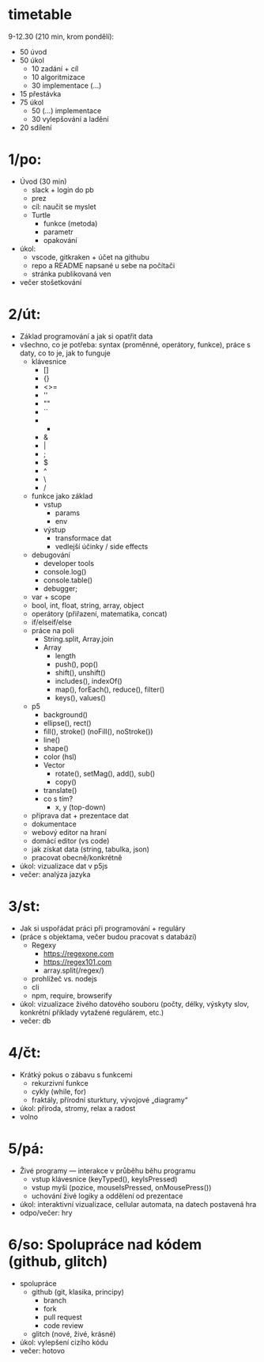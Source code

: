 # timetable

9-12.30 (210 min, krom pondělí):

- 50 úvod
- 50 úkol
	- 10 zadání + cíl
	- 10 algoritmizace
	- 30 implementace (…)
- 15 přestávka
- 75 úkol
	- 50 (…) implementace
	- 30 vylepšování a ladění
- 20 sdílení

# 1/po: 

- Úvod (30 min)
	- slack + login do pb
	- prez
	- cíl: naučit se myslet
	- Turtle
		- funkce (metoda)
		- parametr
		- opakování
- úkol:
	- vscode, gitkraken + účet na githubu
	- repo a README napsané u sebe na počítači
	- stránka publikovaná ven
- večer stošetkování

# 2/út:

- Základ programování a jak si opatřit data 
- všechno, co je potřeba: syntax (proměnné, operátory, funkce), práce s daty, co to je, jak to funguje
	- klávesnice
		- []
		- {}
		- <>=
		- ''
		- ""
		- \`\`
		- *
		- &
		- |
		- ;
		- $
		- ^
		- \\
		- /
	- funkce jako základ
		- vstup
			- params
			- env
		- výstup
			- transformace dat
			- vedlejší účinky / side effects
	- debugování
		- developer tools
		- console.log()
		- console.table()
		- debugger;
	- var + scope
	- bool, int, float, string, array, object
	- operátory (přiřazení, matematika, concat)
	- if/elseif/else
	- práce na poli
		- String.split, Array.join
		- Array 
			- length
			- push(), pop()
			- shift(), unshift()
			- includes(), indexOf()
			- map(), forEach(), reduce(), filter()
			- keys(), values()
	- p5
		- background()
		- ellipse(), rect()
		- fill(), stroke() (noFill(), noStroke())
		- line()
		- shape()
		- color (hsl)
		- Vector
			- rotate(), setMag(), add(), sub()
			- copy()
		- translate()
		- co s tím?
			- x, y (top-down)
	- příprava dat + prezentace dat
	- dokumentace
	- webový editor na hraní
	- domácí editor (vs code)
	- jak získat data (string, tabulka, json)
	- pracovat obecně/konkrétně
- úkol: vizualizace dat v p5js
- večer: analýza jazyka

# 3/st: 
- Jak si uspořádat práci při programování + reguláry 
- (práce s objektama, večer budou pracovat s databází)
	- Regexy
		- https://regexone.com 
		- https://regex101.com
		- array.split(/regex/)
	- prohlížeč vs. nodejs
	- cli
	- npm, require, browserify
- úkol: vizualizace živého datového souboru (počty, délky, výskyty slov, konkrétní příklady vytažené regulárem, etc.)
- večer: db

# 4/čt: 
- Krátký pokus o zábavu s funkcemi
	- rekurzivní funkce
	- cykly (while, for)
	- fraktály, přírodní sturktury, vývojové „diagramy“
- úkol: příroda, stromy, relax a radost
- volno

# 5/pá: 
- Živé programy — interakce v průběhu běhu programu
	- vstup klávesnice (keyTyped(), keyIsPressed)
	- vstup myši (pozice, mouseIsPressed, onMousePress())
	- uchování živé logiky a oddělení od prezentace
- úkol: interaktivní vizualizace, cellular automata, na datech postavená hra
- odpo/večer: hry

# 6/so: Spolupráce nad kódem (github, glitch)
- spolupráce
	- github (git, klasika, principy)
		- branch
		- fork
		- pull request
		- code review
	- glitch (nové, živé, krásné)
- úkol: vylepšení cizího kódu
- večer: hotovo
